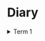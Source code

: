 # Diary

<details><summary>Term 1</summary>

<details><summary>Week 8</summary>

### 14/11/2024 - 16/11/2024

Completed the online chat PoC targeting javascript, with messages saving to the
database aswell so that new users in a chat can see old messages. Started to
finish off the tic-tac-toe PoC targeting javascript. Will work on the pong PoC,
targeting Erlang, in parallel.

### 09/11/2024 - 13/11/2024

Shifting focus for PoCs to functional programs targeting Erlang, after a meeting
with my supervisor; no longer doing concurrency testing and comparing targets. I
have chosen to finish off the PoCs that target javascript, that have already
been started, to help focus on familiarising myself with the technologies the
targets share before facing the ones they do not.

Produced chat page for online chat PoC and implemented message publishing

</details>

<details><summary>Week 7</summary>

### 07/11/2024 - 08/11/2024

Testing the Pub / Sub functions and interactions with websockets. Ensuring all
relevant end-to-end communications can be made

### 04/11/2024 - 06/11/2024

Researched into and implemented FFI functions for the Pub / Sub design pattern

</details>

<details><summary>Week 6</summary>

### 30/10/2024 - 01/11/2024

Looked into the Chrobot documentation and learnt how to write the
automated-browser tests (was a little confused on using the Chrome DevTools
protocols)

### 28/10/2024 - 30/10/2024

Research into testing web frontends and middleware. Setup automated-browser
testing through Chrobot

</details>

<details><summary>Week 5</summary>

### 23/10/2024 - 25/10/2024

Setup Incremental Interactive Unit Testing in the gleam project and tested use
of the server request handler

### 21/10/2024 - 23/10/2024

Setup the gleam project for online chat (targeting javascript) and created the
home page with websocket messaging

</details>

<details><summary>Week 4</summary>

### 17/10/2024 - 21/10/2024

Making screen designs something that will be worked on during the work on the
rest of the goals on the timeline (this will help with understanding how to
build what I want with my technologies).

Having a look at concurrency testing programs and a means to do TDD &
documentation with my chosen technologies (I know you can do so (and well), but
I just need to learn how).

### 14/10/2024 - 16/10/2024

Setting up the technologies for my project on my machine (WSL, Deno, Gleam,
etc.). Finishing off my screen designs.

</details>

<details><summary>Week 3</summary>

### 08/10/2024 - 11/10/2024

Got more feedback from my supervisor for my project plan & made the
improvements. Continued with screen designs & did further research into my
chosen technologies (specifically Gleam) due to a misunderstanding of it's
implementation of concurrency.

### 07/10/2024 - 08/10/2024

Finished improving the project plan. I have also setup hosting for the final
program and all of the proof of concepts that will be produced. This includes
deno deploy for the websocket servers and aiven for the Valkey database.

</details>

<details><summary>Week 2</summary>

### 02/10/2024 - 07/10/2024

Began digitizing the screen designs and started to learn how to use Valkey &
radish (database & client) for the final game. Also, after a meeting with my
supervisor, I am improving my project plan.

### 30/09/2024 - 01/10/2024

Drew the screen designs and program architecture diagrams for the final game.

</details>

<details><summary>Week 1</summary>

### 23/09/2024 - 27/09/2024

Produced the project plan and did research on viable technologies for concurrent
environments.

</details>

</details>
